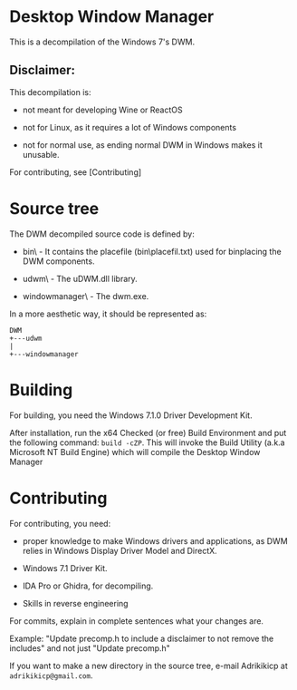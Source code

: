 # Desktop Window Manager
This is a decompilation of the Windows 7's DWM.

## Disclaimer:
This decompilation is:

- not meant for developing Wine or ReactOS

- not for Linux, as it requires a lot of Windows components

- not for normal use, as ending normal DWM in Windows makes it unusable.

For contributing, see [Contributing]

# Source tree

The DWM decompiled source code is defined by:

- bin\ - It contains the placefile (bin\placefil.txt) used for binplacing the DWM components.

- udwm\ - The uDWM.dll library.

- windowmanager\ - The dwm.exe.

In a more aesthetic way, it should be represented as:

```
DWM
+---udwm
|
+---windowmanager
```

# Building
For building, you need the Windows 7.1.0 Driver Development Kit.

After installation, run the x64 Checked (or free) Build Environment and put the following command: `build -cZP`. This will invoke the Build Utility (a.k.a Microsoft NT Build Engine) which will compile the Desktop Window Manager


# Contributing
For contributing, you need:

- proper knowledge to make Windows drivers and applications, as DWM relies in Windows Display Driver Model and DirectX.

- Windows 7.1 Driver Kit.

- IDA Pro or Ghidra, for decompiling.

- Skills in reverse engineering

For commits, explain in complete sentences what your changes are.

Example: "Update precomp.h to include a disclaimer to not remove the includes" and not just "Update precomp.h"

If you want to make a new directory in the source tree, e-mail Adrikikicp at `adrikikicp@gmail.com`.
